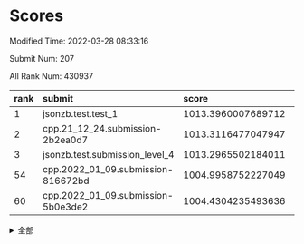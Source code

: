 # Scores

Modified Time: 2022-03-28 08:33:16

Submit Num: 207

All Rank Num: 430937

| rank |               submit               |       score        |       sigma        | pk_num |
| :--- | :--------------------------------- | :----------------- | :----------------- | :----- |
| 1    | jsonzb.test.test_1                 | 1013.3960007689712 | 0.7964977168937806 | 8322   |
| 2    | cpp.21_12_24.submission-2b2ea0d7   | 1013.3116477047947 | 0.804946219038127  | 8332   |
| 3    | jsonzb.test.submission_level_4     | 1013.2965502184011 | 0.8065291803610847 | 8326   |
| 54   | cpp.2022_01_09.submission-816672bd | 1004.9958752227049 | 0.722803644714118  | 8327   |
| 60   | cpp.2022_01_09.submission-5b0e3de2 | 1004.4304235493636 | 0.7185981018745353 | 8327   |


<details>
<summary>全部</summary>

| rank |                 submit                 |       score        |       sigma        | pk_num |
| :--- | :------------------------------------- | :----------------- | :----------------- | :----- |
| 1    | jsonzb.test.test_1                     | 1013.3960007689712 | 0.7964977168937806 | 8322   |
| 2    | cpp.21_12_24.submission-2b2ea0d7       | 1013.3116477047947 | 0.804946219038127  | 8332   |
| 3    | jsonzb.test.submission_level_4         | 1013.2965502184011 | 0.8065291803610847 | 8326   |
| 4    | gobigger.level_3.submission_level_3_33 | 1012.4011457043819 | 0.8431088276714096 | 8329   |
| 5    | gobigger.level_3.submission_level_3_10 | 1011.8393350116896 | 0.7645186224639084 | 8323   |
| 6    | gobigger.level_3.submission_level_3_22 | 1011.4193028427636 | 0.7800663118059388 | 8328   |
| 7    | gobigger.level_3.submission_level_3_19 | 1011.1533602981284 | 0.7578766591302196 | 8327   |
| 8    | gobigger.level_3.submission_level_3_0  | 1011.0565292294077 | 0.7701704121634173 | 8324   |
| 9    | gobigger.level_3.submission_level_3_47 | 1011.042960127065  | 0.7660673758903052 | 8327   |
| 10   | gobigger.level_3.submission_level_3_43 | 1010.9554039191484 | 0.7349617677058032 | 8332   |
| 11   | gobigger.level_3.submission_level_3_39 | 1010.9075515798144 | 0.7532425951906062 | 8329   |
| 12   | gobigger.level_3.submission_level_3_48 | 1010.8677073750397 | 0.769743838022649  | 8326   |
| 13   | gobigger.level_3.submission_level_3_24 | 1010.7422546731193 | 0.7571395283303319 | 8329   |
| 14   | gobigger.level_3.submission_level_3_17 | 1010.7167329623978 | 0.7384401182717993 | 8328   |
| 15   | gobigger.level_3.submission_level_3_2  | 1010.6554610441578 | 0.7832274091579265 | 8331   |
| 16   | gobigger.level_3.submission_level_3_40 | 1010.6231594709144 | 0.7497917380457224 | 8326   |
| 17   | gobigger.level_3.submission_level_3_1  | 1010.6202817163561 | 0.7727035775102877 | 8327   |
| 18   | gobigger.level_3.submission_level_3_31 | 1010.5415634007716 | 0.7820508123242677 | 8324   |
| 19   | gobigger.level_3.submission_level_3_27 | 1010.4879382554432 | 0.741496757018607  | 8333   |
| 20   | gobigger.level_3.submission_level_3_45 | 1010.4193390059489 | 0.7525875538894296 | 8323   |
| 21   | gobigger.level_3.submission_level_3_9  | 1010.3428327799274 | 0.7459144353892432 | 8325   |
| 22   | gobigger.level_3.submission_level_3_21 | 1010.3228616618721 | 0.7680052260212388 | 8333   |
| 23   | gobigger.level_3.submission_level_3_41 | 1010.2613003939375 | 0.7701077615536701 | 8330   |
| 24   | gobigger.level_3.submission_level_3_25 | 1010.2004456008779 | 0.7511246267260147 | 8324   |
| 25   | gobigger.level_3.submission_level_3_12 | 1010.1019479806982 | 0.7308788936751591 | 8332   |
| 26   | gobigger.level_3.submission_level_3_6  | 1010.0789197769548 | 0.7534408153396843 | 8324   |
| 27   | gobigger.level_3.submission_level_3_44 | 1010.0395258174691 | 0.7458884305255324 | 8327   |
| 28   | gobigger.level_3.submission_level_3_11 | 1010.0329005646133 | 0.7578369570612635 | 8327   |
| 29   | gobigger.level_3.submission_level_3_49 | 1010.00857071696   | 0.7631759068101004 | 8323   |
| 30   | gobigger.level_3.submission_level_3_8  | 1009.9976709162231 | 0.7770108095529236 | 8323   |
| 31   | gobigger.level_3.submission_level_3_16 | 1009.9402433367056 | 0.7449628311429233 | 8326   |
| 32   | gobigger.level_3.submission_level_3_4  | 1009.8034413100457 | 0.7776687546115161 | 8328   |
| 33   | gobigger.level_3.submission_level_3_15 | 1009.7535053811375 | 0.7648329373237434 | 8323   |
| 34   | gobigger.level_3.submission_level_3_30 | 1009.7427502253413 | 0.7728213158415038 | 8333   |
| 35   | gobigger.level_3.submission_level_3_18 | 1009.7334667937089 | 0.7493116584726168 | 8329   |
| 36   | gobigger.level_3.submission_level_3_38 | 1009.7085022664078 | 0.7452256526760397 | 8329   |
| 37   | gobigger.level_3.submission_level_3_20 | 1009.6427206594435 | 0.7538001577564328 | 8331   |
| 38   | gobigger.level_3.submission_level_3_7  | 1009.6398531271246 | 0.7735366626270999 | 8332   |
| 39   | gobigger.level_3.submission_level_3_37 | 1009.5901445065914 | 0.7688424675697597 | 8324   |
| 40   | gobigger.level_3.submission_level_3_34 | 1009.5339416866035 | 0.7598025415906465 | 8324   |
| 41   | gobigger.level_3.submission_level_3_13 | 1009.3790366436914 | 0.7632106455495073 | 8329   |
| 42   | gobigger.level_3.submission_level_3_5  | 1009.3472756653615 | 0.7581926460688769 | 8328   |
| 43   | gobigger.level_3.submission_level_3_35 | 1009.2827950502109 | 0.7501515789403137 | 8319   |
| 44   | gobigger.level_3.submission_level_3_46 | 1009.2823917698728 | 0.7669750756976638 | 8328   |
| 45   | gobigger.level_3.submission_level_3_23 | 1009.2781018831705 | 0.7427877073517763 | 8324   |
| 46   | gobigger.level_3.submission_level_3_29 | 1009.1136532152788 | 0.7502784452060901 | 8330   |
| 47   | gobigger.level_3.submission_level_3_26 | 1009.0517492002563 | 0.7451997389005105 | 8330   |
| 48   | gobigger.level_3.submission_level_3_32 | 1009.0108479982877 | 0.752384908806968  | 8327   |
| 49   | gobigger.level_3.submission_level_3_14 | 1008.8018702225311 | 0.7391084784247006 | 8326   |
| 50   | gobigger.level_3.submission_level_3_42 | 1008.7897279590625 | 0.7345394547837577 | 8321   |
| 51   | gobigger.level_3.submission_level_3_28 | 1008.6797980504058 | 0.7354733539164996 | 8326   |
| 52   | gobigger.level_3.submission_level_3_36 | 1008.6062043670466 | 0.7493543900246131 | 8326   |
| 53   | gobigger.level_3.submission_level_3_3  | 1008.1430737339464 | 0.754115933940141  | 8327   |
| 54   | cpp.2022_01_09.submission-816672bd     | 1004.9958752227049 | 0.722803644714118  | 8327   |
| 55   | gobigger.level_1.submission_level_1_23 | 1004.8553255550046 | 0.7239000641003596 | 8323   |
| 56   | gobigger.level_1.submission_level_1_32 | 1004.8500063507187 | 0.7221007007748119 | 8320   |
| 57   | gobigger.level_1.submission_level_1_36 | 1004.8368528726804 | 0.7150046827498013 | 8331   |
| 58   | gobigger.level_1.submission_level_1_34 | 1004.5543658605809 | 0.7186049549773171 | 8327   |
| 59   | gobigger.level_1.submission_level_1_8  | 1004.4376205561048 | 0.7140654850946057 | 8329   |
| 60   | cpp.2022_01_09.submission-5b0e3de2     | 1004.4304235493636 | 0.7185981018745353 | 8327   |
| 61   | gobigger.level_1.submission_level_1_28 | 1004.3395813870386 | 0.7239576704342265 | 8328   |
| 62   | gobigger.level_1.submission_level_1_4  | 1004.2007178370726 | 0.7282611534133098 | 8329   |
| 63   | gobigger.level_1.submission_level_1_6  | 1004.1372980098546 | 0.7109138679423753 | 8329   |
| 64   | gobigger.level_1.submission_level_1_27 | 1004.0938770051449 | 0.7157961913986111 | 8330   |
| 65   | gobigger.level_1.submission_level_1_25 | 1004.0049185842611 | 0.7163499459237958 | 8330   |
| 66   | gobigger.level_1.submission_level_1_35 | 1003.9808732676336 | 0.7192228583263279 | 8328   |
| 67   | gobigger.level_1.submission_level_1_33 | 1003.9710766658819 | 0.7319784142976741 | 8328   |
| 68   | gobigger.level_1.submission_level_1_45 | 1003.8812825168432 | 0.7172679376629215 | 8323   |
| 69   | gobigger.level_1.submission_level_1_37 | 1003.7209662962696 | 0.6983818989808804 | 8331   |
| 70   | gobigger.level_1.submission_level_1_48 | 1003.7017619790955 | 0.7092226191092684 | 8325   |
| 71   | gobigger.level_1.submission_level_1_41 | 1003.6960380562671 | 0.7246643209390696 | 8325   |
| 72   | gobigger.level_1.submission_level_1_1  | 1003.6640193050699 | 0.7092653992422857 | 8327   |
| 73   | gobigger.level_1.submission_level_1_46 | 1003.5761599465355 | 0.7213659267320695 | 8333   |
| 74   | gobigger.level_1.submission_level_1_44 | 1003.5019761929321 | 0.7319642977664065 | 8327   |
| 75   | gobigger.level_1.submission_level_1_22 | 1003.3534298359484 | 0.7252028460155496 | 8326   |
| 76   | gobigger.level_1.submission_level_1_38 | 1003.2408169096295 | 0.7196141938087283 | 8327   |
| 77   | gobigger.level_1.submission_level_1_30 | 1003.233121977514  | 0.7189670754982148 | 8327   |
| 78   | gobigger.level_1.submission_level_1_17 | 1003.2108461927737 | 0.7325555552927289 | 8324   |
| 79   | gobigger.level_1.submission_level_1_29 | 1003.1999056081446 | 0.7267464204709556 | 8329   |
| 80   | gobigger.level_1.submission_level_1_13 | 1003.1165059857661 | 0.7326128129719107 | 8330   |
| 81   | gobigger.level_1.submission_level_1_16 | 1003.0257466986787 | 0.718951945339457  | 8325   |
| 82   | gobigger.level_1.submission_level_1_18 | 1003.0038856896224 | 0.7046590087041825 | 8322   |
| 83   | gobigger.level_1.submission_level_1_9  | 1002.9543887561902 | 0.7192581479841532 | 8326   |
| 84   | gobigger.level_1.submission_level_1_14 | 1002.9188959046261 | 0.7047736304969077 | 8327   |
| 85   | gobigger.level_1.submission_level_1_20 | 1002.9075915412003 | 0.7213212442142366 | 8328   |
| 86   | gobigger.level_1.submission_level_1_0  | 1002.9056177807876 | 0.707450062767069  | 8331   |
| 87   | gobigger.level_1.submission_level_1_12 | 1002.874460119707  | 0.7171533455987485 | 8326   |
| 88   | gobigger.level_1.submission_level_1_47 | 1002.8736888636022 | 0.7211891760662622 | 8327   |
| 89   | gobigger.level_1.submission_level_1_5  | 1002.851821190626  | 0.7135260248527314 | 8332   |
| 90   | gobigger.level_1.submission_level_1_2  | 1002.8470597247065 | 0.71062119037558   | 8328   |
| 91   | gobigger.level_1.submission_level_1_11 | 1002.803896752552  | 0.7178211074495384 | 8324   |
| 92   | gobigger.level_1.submission_level_1_49 | 1002.7549282345435 | 0.7076882652027203 | 8332   |
| 93   | gobigger.level_1.submission_level_1_42 | 1002.7352486821526 | 0.7164126814052103 | 8326   |
| 94   | gobigger.level_1.submission_level_1_15 | 1002.719274203386  | 0.7094176183401247 | 8326   |
| 95   | gobigger.level_1.submission_level_1_21 | 1002.624620333886  | 0.7168709075275116 | 8330   |
| 96   | gobigger.level_1.submission_level_1_39 | 1002.5433135806599 | 0.7147399177586814 | 8326   |
| 97   | gobigger.level_1.submission_level_1_24 | 1002.4274060864817 | 0.7136502328146539 | 8329   |
| 98   | gobigger.level_1.submission_level_1_43 | 1002.396006147328  | 0.7262676841780681 | 8325   |
| 99   | gobigger.level_1.submission_level_1_7  | 1002.3720751067696 | 0.7227593103130576 | 8324   |
| 100  | gobigger.level_1.submission_level_1_3  | 1002.2941580094582 | 0.709405834763748  | 8326   |
| 101  | gobigger.level_1.submission_level_1_31 | 1002.0956706767711 | 0.7116073153711917 | 8329   |
| 102  | gobigger.level_1.submission_level_1_10 | 1001.9461176992535 | 0.706196573008016  | 8329   |
| 103  | gobigger.level_1.submission_level_1_19 | 1001.9149565887986 | 0.7105363661284767 | 8329   |
| 104  | gobigger.level_1.submission_level_1_26 | 1001.6287038539847 | 0.7214851784853449 | 8329   |
| 105  | gobigger.level_1.submission_level_1_40 | 1001.4170480073961 | 0.7026742139590876 | 8335   |
| 106  | gobigger.random.submission_random_41   | 997.6390360796127  | 0.7103781228353183 | 8320   |
| 107  | gobigger.random.submission_random_45   | 997.4276389075679  | 0.7033231573922488 | 8325   |
| 108  | gobigger.random.submission_random_34   | 997.3052913954124  | 0.7050193329035769 | 8325   |
| 109  | gobigger.random.submission_random_9    | 997.0312656539896  | 0.7204440203249128 | 8331   |
| 110  | gobigger.random.submission_random_39   | 996.9707496846731  | 0.7115341040279602 | 8332   |
| 111  | gobigger.random.submission_random_8    | 996.9362217438995  | 0.7221645321152624 | 8326   |
| 112  | gobigger.random.submission_random_18   | 996.8187959927809  | 0.7132882169741371 | 8325   |
| 113  | gobigger.random.submission_random_27   | 996.6880937002024  | 0.7122484141951586 | 8324   |
| 114  | gobigger.random.submission_random_16   | 996.6663355809978  | 0.700911723919973  | 8322   |
| 115  | gobigger.random.submission_random_7    | 996.5556593981546  | 0.7107368099744983 | 8329   |
| 116  | gobigger.random.submission_random_10   | 996.5449874693218  | 0.7115312239342271 | 8330   |
| 117  | gobigger.random.submission_random_1    | 996.3674385933276  | 0.7186797241385362 | 8330   |
| 118  | gobigger.random.submission_random_29   | 996.3455460196489  | 0.7093082607378763 | 8329   |
| 119  | gobigger.random.submission_random_35   | 996.3419931015088  | 0.7104454309293347 | 8324   |
| 120  | gobigger.random.submission_random_28   | 996.3264293702689  | 0.6983571972845822 | 8326   |
| 121  | gobigger.random.submission_random_13   | 996.3038619849841  | 0.7124437617747699 | 8327   |
| 122  | gobigger.random.submission_random_21   | 996.2922210349711  | 0.7001353110375652 | 8327   |
| 123  | gobigger.random.submission_random_47   | 996.2741680682047  | 0.7048380977418266 | 8325   |
| 124  | gobigger.random.submission_random_19   | 996.204960540581   | 0.7212065994229454 | 8325   |
| 125  | gobigger.random.submission_random_26   | 996.1963110281589  | 0.7133778534734491 | 8327   |
| 126  | gobigger.random.submission_random_23   | 996.0612287013795  | 0.7017729055319845 | 8331   |
| 127  | gobigger.random.submission_random_46   | 996.0597699004859  | 0.7163057318136726 | 8332   |
| 128  | gobigger.random.submission_random_6    | 995.9943945926735  | 0.7171901878524194 | 8327   |
| 129  | gobigger.random.submission_random_17   | 995.9513624774271  | 0.7139854518459683 | 8330   |
| 130  | gobigger.random.submission_random_12   | 995.9137293094121  | 0.7101243957805049 | 8323   |
| 131  | gobigger.random.submission_random_4    | 995.899057801577   | 0.7071980504692027 | 8327   |
| 132  | gobigger.random.submission_random_36   | 995.8981793254607  | 0.7132637775547931 | 8327   |
| 133  | gobigger.random.submission_random_49   | 995.8903498446572  | 0.698943525334112  | 8326   |
| 134  | gobigger.random.submission_random_20   | 995.8208269601759  | 0.7046811089489647 | 8322   |
| 135  | gobigger.random.submission_random_14   | 995.811680570612   | 0.7065818196434414 | 8327   |
| 136  | gobigger.random.submission_random_31   | 995.7739772346122  | 0.7087194406233411 | 8326   |
| 137  | gobigger.random.submission_random_44   | 995.7719824565049  | 0.7189661645909917 | 8327   |
| 138  | gobigger.random.submission_random_38   | 995.7586237775221  | 0.7011042727073525 | 8326   |
| 139  | gobigger.random.submission_random_30   | 995.7400792217628  | 0.7175058410217348 | 8325   |
| 140  | gobigger.random.submission_random_2    | 995.7317043024024  | 0.7040769460058208 | 8326   |
| 141  | gobigger.random.submission_random_42   | 995.7118313588691  | 0.7228096020492918 | 8324   |
| 142  | gobigger.random.submission_random_32   | 995.5663354687036  | 0.7108221938543438 | 8328   |
| 143  | gobigger.random.submission_random_40   | 995.5302942162515  | 0.7169804188995098 | 8328   |
| 144  | gobigger.random.submission_random_22   | 995.4268754311693  | 0.7131858576893633 | 8328   |
| 145  | gobigger.random.submission_random_24   | 995.3508771171327  | 0.7262065075622123 | 8332   |
| 146  | gobigger.random.submission_random_3    | 995.3138168229414  | 0.7083245293245275 | 8327   |
| 147  | gobigger.random.submission_random_48   | 995.2798627727209  | 0.7189884894695282 | 8330   |
| 148  | gobigger.random.submission_random_0    | 995.2543566727912  | 0.7161410915333385 | 8323   |
| 149  | gobigger.random.submission_random_37   | 995.2201885348537  | 0.7054873891101582 | 8327   |
| 150  | gobigger.random.submission_random_43   | 995.0296714985102  | 0.7139846308154607 | 8327   |
| 151  | gobigger.random.submission_random_11   | 995.0268238681042  | 0.7370853707395065 | 8323   |
| 152  | gobigger.random.submission_random_25   | 994.7969641559004  | 0.7077408187985078 | 8326   |
| 153  | gobigger.random.submission_random_15   | 994.6914614301971  | 0.709457188589094  | 8329   |
| 154  | gobigger.random.submission_random_5    | 994.3570792039367  | 0.7245982327743306 | 8326   |
| 155  | gobigger.random.submission_random_33   | 994.2997537174284  | 0.7335129447785561 | 8327   |
| 156  | gobigger.level_2.submission_level_2_28 | 993.988097991995   | 0.7238796311570107 | 8324   |
| 157  | gobigger.level_2.submission_level_2_9  | 993.9385895068821  | 0.730440483922592  | 8327   |
| 158  | gobigger.level_2.submission_level_2_6  | 993.8957969811148  | 0.7419238632000396 | 8324   |
| 159  | gobigger.level_2.submission_level_2_12 | 993.5565627048708  | 0.7332650833373695 | 8331   |
| 160  | gobigger.level_2.submission_level_2_30 | 993.4808179519091  | 0.7137058094499885 | 8326   |
| 161  | gobigger.level_2.submission_level_2_29 | 993.4431574292504  | 0.7376519296630891 | 8326   |
| 162  | gobigger.level_2.submission_level_2_27 | 993.3179896493322  | 0.7421980805223346 | 8330   |
| 163  | gobigger.level_2.submission_level_2_13 | 993.2520855400323  | 0.7538876237875406 | 8328   |
| 164  | gobigger.level_2.submission_level_2_5  | 993.1904422381251  | 0.7354110704703546 | 8327   |
| 165  | gobigger.level_2.submission_level_2_2  | 993.1302146020672  | 0.738255734517908  | 8331   |
| 166  | gobigger.level_2.submission_level_2_21 | 993.0076090598602  | 0.7461772635570647 | 8327   |
| 167  | gobigger.level_2.submission_level_2_33 | 993.0030846236763  | 0.712604749754616  | 8325   |
| 168  | gobigger.level_2.submission_level_2_0  | 992.9029803080585  | 0.7499997537625541 | 8329   |
| 169  | gobigger.level_2.submission_level_2_38 | 992.8340914502083  | 0.7414133558588437 | 8334   |
| 170  | gobigger.level_2.submission_level_2_39 | 992.7534060880133  | 0.7402682466436706 | 8326   |
| 171  | gobigger.level_2.submission_level_2_47 | 992.6226793350636  | 0.7313001438407375 | 8327   |
| 172  | gobigger.level_2.submission_level_2_4  | 992.5689054655292  | 0.7396983484107117 | 8327   |
| 173  | gobigger.level_2.submission_level_2_46 | 992.5650927176107  | 0.7477250795674166 | 8335   |
| 174  | gobigger.level_2.submission_level_2_3  | 992.5568343303046  | 0.7364880266804997 | 8328   |
| 175  | gobigger.level_2.submission_level_2_7  | 992.4556411003255  | 0.7440616619080395 | 8325   |
| 176  | gobigger.level_2.submission_level_2_32 | 992.4179888409107  | 0.7322882691803337 | 8332   |
| 177  | gobigger.level_2.submission_level_2_8  | 992.4058749307894  | 0.7402533277000845 | 8328   |
| 178  | gobigger.level_2.submission_level_2_16 | 992.2793960072167  | 0.7428248796390652 | 8328   |
| 179  | gobigger.level_2.submission_level_2_45 | 992.2714800060719  | 0.7344967172117145 | 8332   |
| 180  | gobigger.level_2.submission_level_2_43 | 992.1989987472708  | 0.7330363154231666 | 8328   |
| 181  | gobigger.level_2.submission_level_2_25 | 992.1981069896246  | 0.738699931703462  | 8327   |
| 182  | gobigger.level_2.submission_level_2_44 | 992.1384059166759  | 0.7288405210848673 | 8328   |
| 183  | gobigger.level_2.submission_level_2_10 | 992.1295011738689  | 0.761326339041453  | 8324   |
| 184  | gobigger.level_2.submission_level_2_48 | 992.0789829979898  | 0.7274360508888142 | 8329   |
| 185  | gobigger.level_2.submission_level_2_40 | 992.0689865465918  | 0.7511625773944804 | 8329   |
| 186  | gobigger.level_2.submission_level_2_1  | 992.028721603148   | 0.7557401007182374 | 8320   |
| 187  | gobigger.level_2.submission_level_2_17 | 991.9601287015605  | 0.7651084068952656 | 8329   |
| 188  | gobigger.level_2.submission_level_2_49 | 991.9070057524364  | 0.7579482437968638 | 8326   |
| 189  | gobigger.level_2.submission_level_2_19 | 991.8904221934407  | 0.7484570211143795 | 8331   |
| 190  | gobigger.level_2.submission_level_2_22 | 991.742200119276   | 0.7446334208176351 | 8325   |
| 191  | gobigger.level_2.submission_level_2_18 | 991.7285627995378  | 0.7489642507480759 | 8329   |
| 192  | gobigger.level_2.submission_level_2_26 | 991.6436825475762  | 0.7433521106870409 | 8330   |
| 193  | gobigger.level_2.submission_level_2_31 | 991.62304405462    | 0.7490957252525701 | 8327   |
| 194  | gobigger.level_2.submission_level_2_34 | 991.5497849904773  | 0.7432189870342405 | 8326   |
| 195  | gobigger.level_2.submission_level_2_41 | 991.5205302290678  | 0.7501850339794698 | 8324   |
| 196  | gobigger.level_2.submission_level_2_20 | 991.382361219061   | 0.7602877613503587 | 8328   |
| 197  | gobigger.level_2.submission_level_2_36 | 991.3426682105305  | 0.7541192044949677 | 8327   |
| 198  | gobigger.level_2.submission_level_2_23 | 991.245271728616   | 0.7550978669946427 | 8328   |
| 199  | gobigger.level_2.submission_level_2_35 | 991.1720230682597  | 0.7535587714559964 | 8329   |
| 200  | gobigger.level_2.submission_level_2_15 | 990.7822798959945  | 0.7572854188959575 | 8327   |
| 201  | gobigger.level_2.submission_level_2_42 | 990.5831601986956  | 0.7531988501360398 | 8330   |
| 202  | gobigger.level_2.submission_level_2_37 | 990.4242864408752  | 0.7588006367012095 | 8329   |
| 203  | gobigger.level_2.submission_level_2_24 | 990.3231615937452  | 0.7687824489331909 | 8334   |
| 204  | gobigger.level_2.submission_level_2_14 | 990.1090940091092  | 0.7694940187019349 | 8330   |
| 205  | gobigger.level_2.submission_level_2_11 | 990.0416905156939  | 0.7578053406186911 | 8325   |
| 206  | gobigger.none.submission_none_0        | 977.7983303603279  | 1.4138511137053458 | 8326   |
| 207  | gobigger.none.submission_none_1        | 977.3861397370255  | 1.4759270819662222 | 8328   |

</details>